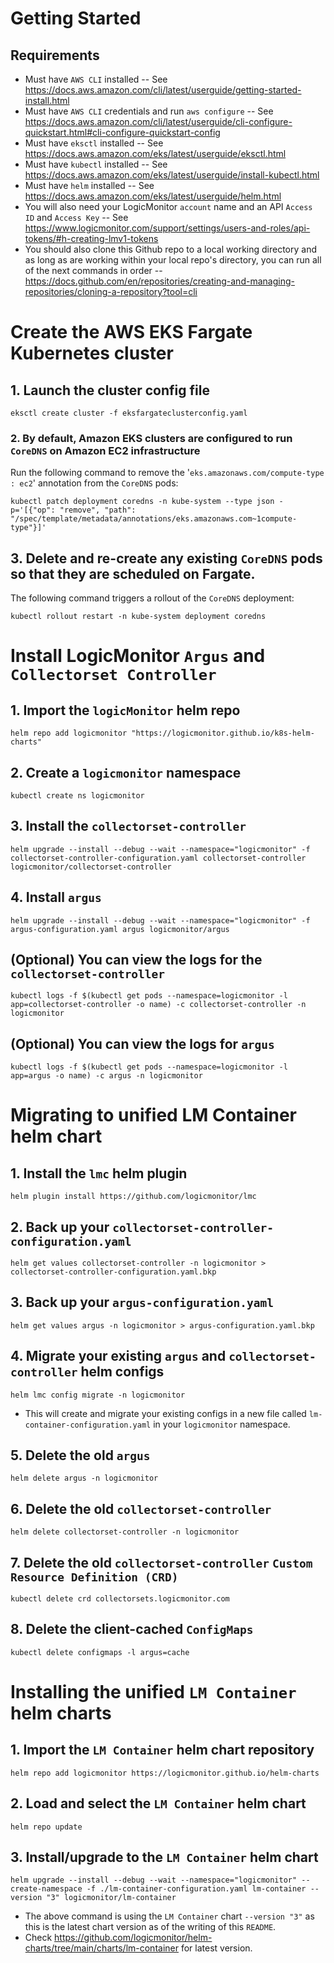 # Getting Started

## Requirements
- Must have `AWS CLI` installed
-- See https://docs.aws.amazon.com/cli/latest/userguide/getting-started-install.html
- Must have `AWS CLI` credentials and run `aws configure`
-- See https://docs.aws.amazon.com/cli/latest/userguide/cli-configure-quickstart.html#cli-configure-quickstart-config
- Must have `eksctl` installed
-- See https://docs.aws.amazon.com/eks/latest/userguide/eksctl.html
- Must have `kubectl` installed
-- See https://docs.aws.amazon.com/eks/latest/userguide/install-kubectl.html
- Must have `helm` installed
-- See https://docs.aws.amazon.com/eks/latest/userguide/helm.html
- You will also need your LogicMonitor `account` name and an API `Access ID` and `Access Key`
-- See https://www.logicmonitor.com/support/settings/users-and-roles/api-tokens/#h-creating-lmv1-tokens
- You should also clone this Github repo to a local working directory and as long as are working within your local repo's directory, you can run all of the next commands in order
--https://docs.github.com/en/repositories/creating-and-managing-repositories/cloning-a-repository?tool=cli

# Create the AWS EKS Fargate Kubernetes cluster

## 1. Launch the cluster config file
```
eksctl create cluster -f eksfargateclusterconfig.yaml
```

### 2. By default, Amazon EKS clusters are configured to run `CoreDNS` on Amazon EC2 infrastructure
Run the following command to remove the '`eks.amazonaws.com/compute-type : ec2`' annotation from the `CoreDNS` pods:
```
kubectl patch deployment coredns -n kube-system --type json -p='[{"op": "remove", "path": "/spec/template/metadata/annotations/eks.amazonaws.com~1compute-type"}]'
```

## 3. Delete and re-create any existing `CoreDNS` pods so that they are scheduled on Fargate. 
The following command triggers a rollout of the `CoreDNS` deployment:
```
kubectl rollout restart -n kube-system deployment coredns
```
# Install LogicMonitor `Argus` and `Collectorset Controller`

## 1. Import the `logicMonitor` helm repo
```
helm repo add logicmonitor "https://logicmonitor.github.io/k8s-helm-charts"
```

## 2. Create a `logicmonitor` namespace
```
kubectl create ns logicmonitor
```

## 3. Install the `collectorset-controller`
```
helm upgrade --install --debug --wait --namespace="logicmonitor" -f collectorset-controller-configuration.yaml collectorset-controller logicmonitor/collectorset-controller
```

## 4. Install `argus`
```
helm upgrade --install --debug --wait --namespace="logicmonitor" -f argus-configuration.yaml argus logicmonitor/argus
```

## (Optional) You can view the logs for the `collectorset-controller`
```
kubectl logs -f $(kubectl get pods --namespace=logicmonitor -l app=collectorset-controller -o name) -c collectorset-controller -n logicmonitor
```

## (Optional) You can view the logs for `argus`
```
kubectl logs -f $(kubectl get pods --namespace=logicmonitor -l app=argus -o name) -c argus -n logicmonitor
```

# Migrating to unified LM Container helm chart

## 1. Install the `lmc` helm plugin
```
helm plugin install https://github.com/logicmonitor/lmc
```

## 2. Back up your `collectorset-controller-configuration.yaml`
```
helm get values collectorset-controller -n logicmonitor > collectorset-controller-configuration.yaml.bkp
```

## 3. Back up your `argus-configuration.yaml`
```
helm get values argus -n logicmonitor > argus-configuration.yaml.bkp
```

## 4. Migrate your existing `argus` and `collectorset-controller` helm configs
```
helm lmc config migrate -n logicmonitor
```
- This will create and migrate your existing configs in a new file called `lm-container-configuration.yaml` in your `logicmonitor` namespace.

## 5. Delete the old `argus`
```
helm delete argus -n logicmonitor
```

## 6. Delete the old `collectorset-controller`
```
helm delete collectorset-controller -n logicmonitor
```

## 7. Delete the old `collectorset-controller` `Custom Resource Definition (CRD)`
```
kubectl delete crd collectorsets.logicmonitor.com
```

## 8. Delete the client-cached `ConfigMaps`
```
kubectl delete configmaps -l argus=cache
```
# Installing the unified `LM Container` helm charts

## 1. Import the `LM Container` helm chart repository
```
helm repo add logicmonitor https://logicmonitor.github.io/helm-charts
```
## 2. Load and select the `LM Container` helm chart
```
helm repo update
```

## 3. Install/upgrade to the `LM Container` helm chart
```
helm upgrade --install --debug --wait --namespace="logicmonitor" --create-namespace -f ./lm-container-configuration.yaml lm-container --version "3" logicmonitor/lm-container
```
- The above command is using the `LM Container` chart `--version "3"` as this is the latest chart version as of the writing of this `README`.
- Check https://github.com/logicmonitor/helm-charts/tree/main/charts/lm-container for latest version.